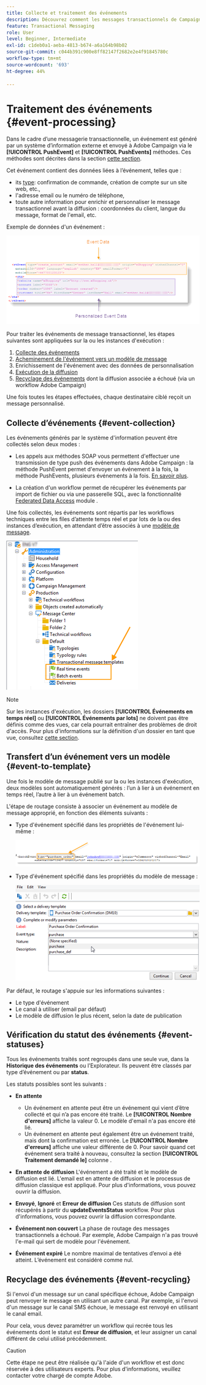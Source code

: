 ```yaml
---
title: Collecte et traitement des événements
description: Découvrez comment les messages transactionnels de Campaign collectent et traitent les événements
feature: Transactional Messaging
role: User
level: Beginner, Intermediate
exl-id: c1deb0a1-aeba-4813-b674-a6a164b98b02
source-git-commit: c044b391c900e8ff82147f2682e2e4f91845780c
workflow-type: tm+mt
source-wordcount: '693'
ht-degree: 44%

---
```


# Traitement des événements {#event-processing}

Dans le cadre d’une messagerie transactionnelle, un événement est généré par un système d’information externe et envoyé à Adobe Campaign via le **[!UICONTROL PushEvent]** et **[!UICONTROL PushEvents]** méthodes. Ces méthodes sont décrites dans la section [cette section](event-description.md).

Cet événement contient des données liées à l’événement, telles que :

* its [type](transactional.md#create-event-types): confirmation de commande, création de compte sur un site web, etc.,
* l&#39;adresse email ou le numéro de téléphone,
* toute autre information pour enrichir et personnaliser le message transactionnel avant la diffusion : coordonnées du client, langue du message, format de l&#39;email, etc.

Exemple de données d&#39;un événement :

![](assets/mc-event-request.png)

Pour traiter les événements de message transactionnel, les étapes suivantes sont appliquées sur la ou les instances d&#39;exécution :

1. [Collecte des événements](#event-collection)
1. [Acheminement de l&#39;événement vers un modèle de message](#routing-towards-a-template)
1. Enrichissement de l&#39;événement avec des données de personnalisation
1. [Exécution de la diffusion](delivery-execution.md)
1. [Recyclage des événements](#event-recycling) dont la diffusion associée a échoué (via un workflow Adobe Campaign)

Une fois toutes les étapes effectuées, chaque destinataire ciblé reçoit un message personnalisé.

## Collecte d’événements {#event-collection}

Les événements générés par le système d&#39;information peuvent être collectés selon deux modes :

* Les appels aux méthodes SOAP vous permettent d&#39;effectuer une transmission de type push des événements dans Adobe Campaign : la méthode PushEvent permet d&#39;envoyer un événement à la fois, la méthode PushEvents, plusieurs événements à la fois. [En savoir plus](event-description.md).

* La création d&#39;un workflow permet de récupérer les événements par import de fichier ou via une passerelle SQL, avec la fonctionnalité [Federated Data Access](../connect/fda.md) module .

Une fois collectés, les événements sont répartis par les workflows techniques entre les files d’attente temps réel et par lots de la ou des instances d’exécution, en attendant d’être associés à une [modèle de message](transactional-template.md).

![](assets/mc-event-queues.png)

>[!NOTE]
>
>Sur les instances d&#39;exécution, les dossiers **[!UICONTROL Événements en temps réel]** ou **[!UICONTROL Événements par lots]** ne doivent pas être définis comme des vues, car cela pourrait entraîner des problèmes de droit d&#39;accès. Pour plus d&#39;informations sur la définition d&#39;un dossier en tant que vue, consultez [cette section](../audiences/folders-and-views.md#turn-a-folder-to-a-view).

## Transfert d’un événement vers un modèle {#event-to-template}

Une fois le modèle de message publié sur la ou les instances d&#39;exécution, deux modèles sont automatiquement générés : l’un à lier à un événement en temps réel, l’autre à lier à un événement batch.

L&#39;étape de routage consiste à associer un événement au modèle de message approprié, en fonction des éléments suivants :

* Type d&#39;événement spécifié dans les propriétés de l&#39;événement lui-même :

   ![](assets/event-type-sample.png)

* Type d&#39;événement spécifié dans les propriétés du modèle de message :

   ![](assets/event-type-select.png)

Par défaut, le routage s&#39;appuie sur les informations suivantes :

* Le type d&#39;événement
* Le canal à utiliser (email par défaut)
* Le modèle de diffusion le plus récent, selon la date de publication

## Vérification du statut des événements {#event-statuses}

Tous les événements traités sont regroupés dans une seule vue, dans la **Historique des événements** ou l’Explorateur. Ils peuvent être classés par type d’événement ou par **status**.

Les statuts possibles sont les suivants :

* **En attente**

   * Un événement en attente peut être un événement qui vient d’être collecté et qui n’a pas encore été traité. Le **[!UICONTROL Nombre d&#39;erreurs]** affiche la valeur 0. Le modèle d&#39;email n&#39;a pas encore été lié.
   * Un événement en attente peut également être un événement traité, mais dont la confirmation est erronée. Le **[!UICONTROL Nombre d&#39;erreurs]** affiche une valeur différente de 0. Pour savoir quand cet événement sera traité à nouveau, consultez la section **[!UICONTROL Traitement demandé le]** colonne .

* **En attente de diffusion**
L&#39;événement a été traité et le modèle de diffusion est lié. L&#39;email est en attente de diffusion et le processus de diffusion classique est appliqué. Pour plus d&#39;informations, vous pouvez ouvrir la diffusion.
* **Envoyé**, **Ignoré** et **Erreur de diffusion**
Ces statuts de diffusion sont récupérés à partir du 
**updateEventsStatus** workflow. Pour plus d&#39;informations, vous pouvez ouvrir la diffusion correspondante.
* **Événement non couvert**
La phase de routage des messages transactionnels a échoué. Par exemple, Adobe Campaign n&#39;a pas trouvé l&#39;e-mail qui sert de modèle pour l&#39;événement.
* **Événement expiré**
Le nombre maximal de tentatives d’envoi a été atteint. L’événement est considéré comme nul.

## Recyclage des événements {#event-recycling}

Si l&#39;envoi d&#39;un message sur un canal spécifique échoue, Adobe Campaign peut renvoyer le message en utilisant un autre canal. Par exemple, si l&#39;envoi d&#39;un message sur le canal SMS échoue, le message est renvoyé en utilisant le canal email.

Pour cela, vous devez paramétrer un workflow qui recrée tous les événements dont le statut est **Erreur de diffusion**, et leur assigner un canal différent de celui utilisé précédemment.

>[!CAUTION]
>
>Cette étape ne peut être réalisée qu&#39;à l&#39;aide d&#39;un workflow et est donc réservée à des utilisateurs experts. Pour plus d&#39;informations, veuillez contacter votre chargé de compte Adobe.
